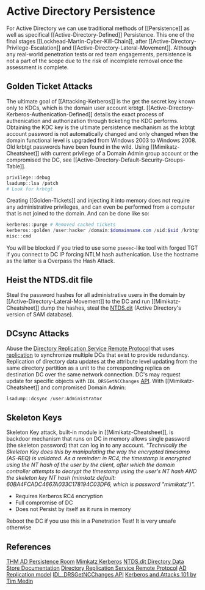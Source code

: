# Active Directory Persistence
For Active Directory we can use traditional methods of [[Persistence]] as well as specifical [[Active-Directory-Defined]] Persistence. This one of the final stages [[Lockhead-Martin-Cyber-Kill-Chain]], after [[Active-Directory-Privilege-Escalation]] and [[Active-Directory-Lateral-Movement]]. Although any real-world penetration tests or red team engagements, persistence is not a part of the scope due to the risk of incomplete removal once the assessment is complete.


## Golden Ticket Attacks

The ultimate goal of [[Attacking-Kerberos]] is the get the secret key known only to KDCs, which is the domain user account krbtgt. [[Active-Directory-Kerberos-Authenication-Defined]] details the exact process of authenication and authorization through ticketing the KDC performs. Obtaining the KDC key is the ultimate persistence mechanism as the krbtgt account password is not automatically changed and only changed when the domain functional level is upgraded from Windows 2003 to Windows 2008. Old krbtgt passwords have been found in the wild. Using [[Mimikatz-Cheatsheet]] with current privilege of a Domain Admin group account or the compromised the DC, see [[Active-Directory-Default-Security-Groups-Table]].
```powershell
privilege::debug
lsadump::lsa /patch
# Look for krbtgt
```

Creating [[Golden-Tickets]] and injecting it into memory does not require any administrative privileges, and can even be performed from a computer that is not joined to the domain. And can be done like so:
```powershell 
kerberos::purge # Removed cached tickets
kerberos::golden /user:hacker /domain:$domainname.com /sid:$sid /krbtgt:$krbtgt-hash /ptt # Use name and ID of existing sys admin to reduce suspicion
misc::cmd
```

You will be blocked if you tried to use some `psexec`-like tool with forged TGT if you connect to DC IP forcing NTLM hash authenication.  Use the hostname as the latter is a Overpass the Hash Attack. 

## Heist the NTDS.dit file

Steal the password hashes for all administrative users in the domain by [[Active-Directory-Lateral-Movement]] to the DC and run [[Mimikatz-Cheatsheet]] dump the hashes, steal the [NTDS.dit](https://docs.microsoft.com/en-us/previous-versions/windows/it-pro/windows-2000-server/cc961761(v=technet.10)?redirectedfrom=MSDN) (Active Directory's version of SAM database).

## DCsync Attacks

Abuse the [Directory Replication Service Remote Protocol](https://docs.microsoft.com/en-us/openspecs/windows_protocols/ms-drsr/f977faaa-673e-4f66-b9bf-48c640241d47?redirectedfrom=MSDN) that uses [replication](https://docs.microsoft.com/en-us/previous-versions/windows/it-pro/windows-server-2003/cc772726(v=ws.10)?redirectedfrom=MSDN) to synchronize multiple DCs that exist to provide redundancy. Replication of directory data updates at the attribute level updating from the same directory partition as a unit to the corresponding replica on destination DC over the same network connection. DC's may request update for specific objects with `IDL_DRSGetNCChanges` [API](https://docs.microsoft.com/en-us/openspecs/windows_protocols/ms-drsr/b63730ac-614c-431c-9501-28d6aca91894?redirectedfrom=MSDN). With [[Mimikatz-Cheatsheet]] and compromised Domain Admin:
```powershell
lsadump::dcsync /user:Administrator
```

## Skeleton Keys

Skeleton Key attack, built-in module in [[Mimikatz-Cheatsheet]], is backdoor mechanism that runs on DC in memory allows single password (the skeleton password) that can log in to any account. *"Technically the Skeleton Key does this by manipulating the way the encrypted timesamp (AS-REQ) is validated. As a reminder: in RC4, the timestamp is encrypted using the NT hash of the user by the client, after which the domain controller attempts to decrypt the timestamp using the user's NT hash AND the skeleton key NT hash (mimkatz default: 60BA4FCADC4667A033C178194C03DF6, which is password "mimikatz")".*

- Requires Kerberos RC4 encryption
- Full compromise of DC
- Does not Persist by itself as it runs in memory

Reboot the DC if you use this in a Penetration Test! It is very unsafe otherwise

## References

[THM AD Persistence Room](https://tryhackme.com/room/persistingad)
[Mimkatz Kerberos](https://github.com/gentilkiwi/mimikatz/wiki/module-~-kerberos)
[NTDS.dit Directory Data Store Documentation](https://docs.microsoft.com/en-us/previous-versions/windows/it-pro/windows-2000-server/cc961761(v=technet.10)?redirectedfrom=MSDN)
[Directory Replication Service Remote Protocol](https://docs.microsoft.com/en-us/openspecs/windows_protocols/ms-drsr/f977faaa-673e-4f66-b9bf-48c640241d47?redirectedfrom=MSDN)
[AD Replication model](https://docs.microsoft.com/en-us/previous-versions/windows/it-pro/windows-server-2003/cc772726(v=ws.10)?redirectedfrom=MSDN) 
[IDL_DRSGetNCChanges API](https://docs.microsoft.com/en-us/openspecs/windows_protocols/ms-drsr/b63730ac-614c-431c-9501-28d6aca91894?redirectedfrom=MSDN)
[Kerberos and Attacks 101 by Tim Medin](https://www.youtube.com/watch?v=9lOFpUA25Nk)